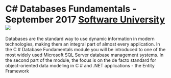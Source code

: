 # C# Databases Fundamentals - September 2017  [Software University<img src="./combine.png"/>](http://www.softuni.bg)
Databases are the standard way to use dynamic information in modern technologies, making them an integral part of almost every application. In the C # Database Fundamentals module you will be introduced to one of the most widely used Microsoft SQL Server database management systems. In the second part of the module, the focus is on the de facto standard for object-oriented data modeling in C # and .NET applications - the Entity Framework
